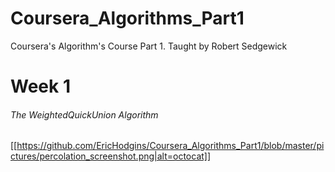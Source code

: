 # Coursera_Algorithms_Part1
Coursera's Algorithm's Course Part 1.  Taught by Robert Sedgewick
# Week 1
###### The WeightedQuickUnion Algorithm

[[https://github.com/EricHodgins/Coursera_Algorithms_Part1/blob/master/pictures/percolation_screenshot.png|alt=octocat]]

